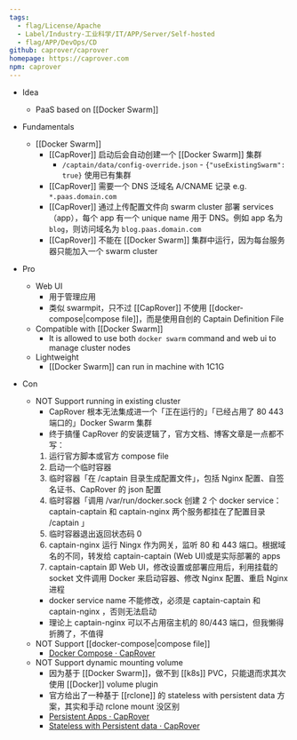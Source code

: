 ```yaml
---
tags:
  - flag/License/Apache
  - Label/Industry-工业科学/IT/APP/Server/Self-hosted
  - flag/APP/DevOps/CD
github: caprover/caprover
homepage: https://caprover.com
npm: caprover
---
```


- Idea
    - PaaS based on [[Docker Swarm]]

- Fundamentals
    - [[Docker Swarm]]
        - [[CapRover]] 启动后会自动创建一个 [[Docker Swarm]] 集群
            - `/captain/data/config-override.json` - `{"useExistingSwarm": true}` 使用已有集群
        - [[CapRover]] 需要一个 DNS 泛域名 A/CNAME 记录 e.g. `*.paas.domain.com`
        - [[CapRover]] 通过上传配置文件向 swarm cluster 部署 services（app），每个 app 有一个 unique name 用于 DNS。例如 app 名为 `blog`，则访问域名为 `blog.paas.domain.com`
        - [[CapRover]] 不能在 [[Docker Swarm]] 集群中运行，因为每台服务器只能加入一个 swarm cluster

- Pro
    - Web UI
        - 用于管理应用
        - 类似 swarmpit，只不过 [[CapRover]] 不使用 [[docker-compose|compose file]]，而是使用自创的 Captain Definition File
    - Compatible with [[Docker Swarm]]
        - It is allowed to use both `docker swarm` command and web ui to manage cluster nodes
    - Lightweight
        - [[Docker Swarm]] can run in machine with 1C1G

- Con
    - NOT Support running in existing cluster
        - CapRover 根本无法集成进一个「正在运行的」「已经占用了 80 443 端口的」Docker Swarm 集群
        - 终于搞懂 CapRover 的安装逻辑了，官方文档、博客文章是一点都不写：
        1. 运行官方脚本或官方 compose file
        2. 启动一个临时容器
        3. 临时容器「在 /captain 目录生成配置文件」，包括 Nginx 配置、自签名证书、CapRover 的 json 配置
        4. 临时容器「调用 /var/run/docker.sock 创建 2 个 docker service： captain-captain 和 captain-nginx 两个服务都挂在了配置目录 /captain 」
        5. 临时容器退出返回状态码 0
        6. captain-nginx 运行 Ningx 作为网关，监听 80 和 443 端口。根据域名的不同，转发给 captain-captain (Web UI)或是实际部署的 apps
        7. captain-captain 即 Web UI，修改设置或部署应用后，利用挂载的 socket 文件调用 Docker 来启动容器、修改 Nginx 配置、重启 Nginx 进程
        - docker service name 不能修改，必须是 captain-captain 和 captain-nginx ，否则无法启动
        - 理论上 captain-nginx 可以不占用宿主机的 80/443 端口，但我懒得折腾了，不值得
    - NOT Support [[docker-compose|compose file]]
        - [Docker Compose · CapRover](https://caprover.com/docs/docker-compose.html)
    - NOT Support dynamic mounting volume
        - 因为基于 [[Docker Swarm]]，做不到 [[k8s]] PVC，只能退而求其次使用 [[Docker]] volume plugin
        - 官方给出了一种基于 [[rclone]] 的 stateless with persistent data 方案，其实和手动 rclone mount 没区别
        - [Persistent Apps · CapRover](https://caprover.com/docs/persistent-apps.html)
        - [Stateless with Persistent data · CapRover](https://caprover.com/docs/stateless-with-persistent-data.html)
